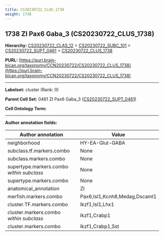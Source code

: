 ```yaml
---
title: CS20230722_CLUS_1738
weight: 1738
---
```

## 1738 ZI Pax6 Gaba_3 (CS20230722_CLUS_1738)
<b>Hierarchy: </b>
[CS20230722_CLAS_12](../CS20230722_CLAS_12) >
[CS20230722_SUBC_101](../CS20230722_SUBC_101) >
[CS20230722_SUPT_0461](../CS20230722_SUPT_0461) >
[CS20230722_CLUS_1738](../CS20230722_CLUS_1738)

**PURL:** [https://purl.brain-bican.org/taxonomy/CCN20230722/CS20230722_CLUS_1738](https://purl.brain-bican.org/taxonomy/CCN20230722/CS20230722_CLUS_1738)

---


**Labelset:** cluster (Rank: 0)

**Parent Cell Set:** 0461 ZI Pax6 Gaba_3 ([CS20230722_SUPT_0461](../CS20230722_SUPT_0461))



**Cell Ontology Term:** 

[MARKER GENES.]: #


---

[TRANSFERRED ANNOTATIONS.]: #


[AUTHOR ANNOTATION FIELDS.]: #


**Author annotation fields:**

| Author annotation | Value |
|-------------------|-------|
|neighborhood|HY-EA-Glut-GABA|
|subclass.tf.markers.combo|None|
|subclass.markers.combo|None|
|supertype.markers.combo _within subclass_|None|
|supertype.markers.combo|None|
|anatomical_annotation|ZI|
|merfish.markers.combo|Pax6,Isl1,Kcnh8,Medag,Dscaml1|
|cluster.TF.markers.combo|Ikzf1,Isl1,Lhx1|
|cluster.markers.combo _within subclass_|Ikzf1,Crabp1|
|cluster.markers.combo|Ikzf1,Crabp1,Sst|
